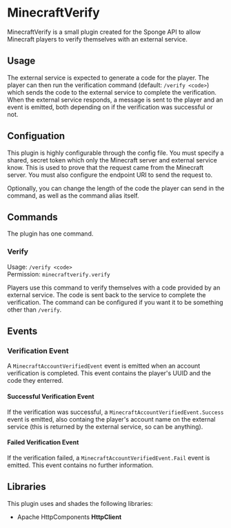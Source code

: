 # MinecraftVerify

MinecraftVerify is a small plugin created for the Sponge API to allow Minecraft players to verify themselves with an external service.

## Usage

The external service is expected to generate a code for the player. The player can then run the verification command (default: `/verify <code>`) which sends the code to the external service to complete the verification. When the external service responds, a message is sent to the player and an event is emitted, both depending on if the verification was successful or not.

## Configuation

This plugin is highly configurable through the config file. You must specify a shared, secret token which only the Minecraft server and external service know. This is used to prove that the request came from the Minecraft server. You must also configure the endpoint URI to send the request to.

Optionally, you can change the length of the code the player can send in the command, as well as the command alias itself.

## Commands

The plugin has one command.

### Verify

Usage: `/verify <code>`  
Permission: `minecraftverify.verify`

Players use this command to verify themselves with a code provided by an external service. The code is sent back to the service to complete the verification. The command can be configured if you want it to be something other than `/verify`.

## Events

### Verification Event

A `MinecraftAccountVerifiedEvent` event is emitted when an account verification is completed. This event contains the player's UUID and the code they enterred.

#### Successful Verification Event

If the verification was successful, a `MinecraftAccountVerifiedEvent.Success` event is emitted, also containg the player's account name on the external service (this is returned by the external service, so can be anything).

#### Failed Verification Event

If the verification failed, a `MinecraftAccountVerifiedEvent.Fail` event is emitted. This event contains no further information.

## Libraries

This plugin uses and shades the following libraries:

* Apache HttpComponents **HttpClient**